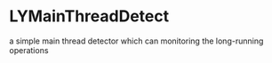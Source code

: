 # LYMainThreadDetect
a simple main thread detector which can monitoring the long-running operations 
